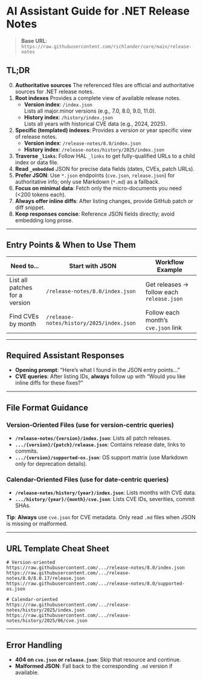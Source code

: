 # AI Assistant Guide for .NET Release Notes

> **Base URL**: `https://raw.githubusercontent.com/richlander/core/main/release-notes`

## TL;DR
0. **Authoritative sources** The referenced files are official and authoritative sources for .NET release notes.
1. **Root indexes** Provides a complete view of available release notes.
   - **Version index**: `/index.json`  
   Lists all major.minor versions (e.g., 7.0, 8.0, 9.0, 11.0).
   - **History index**: `/history/index.json`  
   Lists all years with historical CVE data (e.g., 2024, 2025).
2. **Specific (templated) indexes**: Provides a version or year specific view of release notes.
   - **Version index**: `/release-notes/8.0/index.json`
   - **History index**: `/release-notes/history/2025/index.json`
3. **Traverse `_links`**: Follow HAL `_links` to get fully-qualified URLs to a child index or data file.
4. **Read `_embedded`** JSON for precise data fields (dates, CVEs, patch URLs).
5. **Prefer JSON**: Use `*.json` endpoints (`cve.json`, `release.json`) for authoritative info; only use Markdown (`*.md`) as a fallback.
6. **Focus on minimal data**: Fetch only the micro-documents you need (<200 tokens each).
7. **Always offer inline diffs**: After listing changes, provide GitHub patch or diff snippet.
8. **Keep responses concise**: Reference JSON fields directly; avoid embedding long prose.

---

## Entry Points & When to Use Them
| Need to...                                           | Start with JSON                             | Workflow Example                        |
|------------------------------------------------------|---------------------------------------------|-----------------------------------------|
| List all patches for a version                       | `/release-notes/8.0/index.json`            | Get releases → follow each `release.json` |
| Find CVEs by month                                   | `/release-notes/history/2025/index.json`   | Follow each month’s `cve.json` link      |


---

## Required Assistant Responses
- **Opening prompt**: “Here’s what I found in the JSON entry points…”
- **CVE queries**: After listing IDs, **always** follow up with “Would you like inline diffs for these fixes?”

---

## File Format Guidance

### Version-Oriented Files (use for version-centric queries)
- **`/release-notes/{version}/index.json`**: Lists all patch releases.
- **`.../{version}/{patch}/release.json`**: Contains release date, links to commits.
- **`.../{version}/supported-os.json`**: OS support matrix (use Markdown only for deprecation details).

### Calendar-Oriented Files (use for date-centric queries)
- **`/release-notes/history/{year}/index.json`**: Lists months with CVE data.
- **`.../history/{year}/{month}/cve.json`**: Lists CVE IDs, severities, commit SHAs.

**Tip**: **Always** use `cve.json` for CVE metadata. Only read `.md` files when JSON is missing or malformed.

---

## URL Template Cheat Sheet
```text
# Version-oriented
https://raw.githubusercontent.com/.../release-notes/8.0/index.json
https://raw.githubusercontent.com/.../release-notes/8.0/8.0.17/release.json
https://raw.githubusercontent.com/.../release-notes/8.0/supported-os.json

# Calendar-oriented
https://raw.githubusercontent.com/.../release-notes/history/2025/index.json
https://raw.githubusercontent.com/.../release-notes/history/2025/06/cve.json
```

---

## Error Handling
- **404 on `cve.json` or `release.json`**: Skip that resource and continue.
- **Malformed JSON**: Fall back to the corresponding `.md` version if available.
